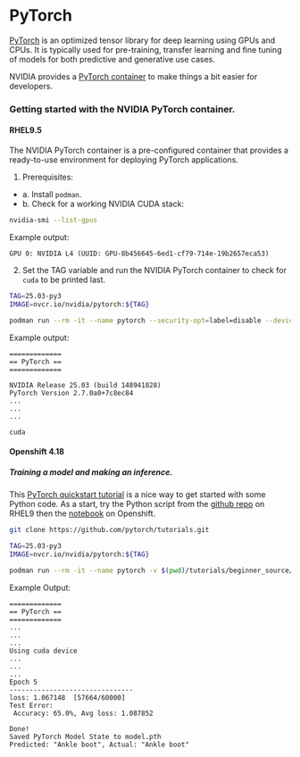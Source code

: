 # PyTorch

[PyTorch](https://pytorch.org) is an optimized tensor library for deep learning using GPUs and CPUs.
It is typically used for pre-training, transfer learning and fine tuning of models for both
predictive and generative use cases. 

NVIDIA provides a [PyTorch container](https://catalog.ngc.nvidia.com/orgs/nvidia/containers/pytorch) to 
make things a bit easier for developers.

### Getting started with the NVIDIA PyTorch container.
#### RHEL9.5

The NVIDIA PyTorch container is a pre-configured container that provides a ready-to-use environment for deploying PyTorch applications. 

1. Prerequisites:
 - a. Install `podman`.
 - b. Check for a working NVIDIA CUDA stack:
```bash
nvidia-smi --list-gpus
```
Example output:
```
GPU 0: NVIDIA L4 (UUID: GPU-8b456645-6ed1-cf79-714e-19b2657eca53)
```
2. Set the TAG variable and run the NVIDIA PyTorch container to check for `cuda` to be printed last.
```bash
TAG=25.03-py3
IMAGE=nvcr.io/nvidia/pytorch:${TAG}
```
```bash
podman run --rm -it --name pytorch --security-opt=label=disable --device nvidia.com/gpu=all ${IMAGE} -- python -c 'import torch;print(torch.accelerator.current_accelerator())'
```
Example output:
```
=============
== PyTorch ==
=============

NVIDIA Release 25.03 (build 148941828)
PyTorch Version 2.7.0a0+7c8ec84
...
...
...

cuda
```
#### Openshift 4.18
##### Training a model and making an inference.
This [PyTorch quickstart tutorial](https://pytorch.org/tutorials/beginner/basics/quickstart_tutorial.html) is a nice
way to get started with some Python code. As a start, try the Python script from the [github repo](https://github.com/pytorch/tutorials/blob/main/beginner_source/basics/quickstart_tutorial.py) on RHEL9 then the [notebook](https://pytorch.org/tutorials/_downloads/af0caf6d7af0dda755f4c9d7af9ccc2c/quickstart_tutorial.ipynb) on Openshift.

```bash
git clone https://github.com/pytorch/tutorials.git

TAG=25.03-py3
IMAGE=nvcr.io/nvidia/pytorch:${TAG}

podman run --rm -it --name pytorch -v $(pwd)/tutorials/beginner_source/basics:/basics:z --security-opt=label=disable --device nvidia.com/gpu=all ${IMAGE} -- python /basics/quickstart_tutorial.py
```
Example Output:
```
=============
== PyTorch ==
=============
...
...
...
Using cuda device
...
...
...
Epoch 5
-------------------------------
loss: 1.067148  [57664/60000]
Test Error:
 Accuracy: 65.0%, Avg loss: 1.087852

Done!
Saved PyTorch Model State to model.pth
Predicted: "Ankle boot", Actual: "Ankle boot"
```